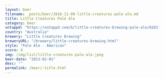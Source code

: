 ```yaml
---
layout: beer
filename: _posts/beer/2016-11-09-little-creatures-pale-ale.md
title: Little Creatures Pale Ale
category: beer
untappd: "https://untappd.com/b/little-creatures-brewing-pale-ale/8261"
country: "Australia"
brewery: "Little Creatures Brewing"
breweryURL: "/brewery/little-creatures-brewing.html"
style: "Pale Ale - American"
score: 9
img: /img/list/little-creatures-pale-ale.jpeg
beer-date: "2013-02-01"
desc: ""
permalink: /beer/:title.html
---
```

